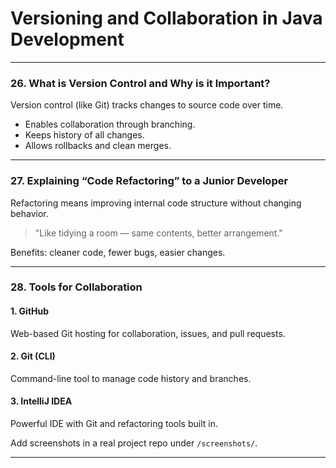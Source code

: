 # Versioning and Collaboration in Java Development

---

### 26. What is Version Control and Why is it Important?

Version control (like Git) tracks changes to source code over time.

- Enables collaboration through branching.
- Keeps history of all changes.
- Allows rollbacks and clean merges.

---

### 27. Explaining “Code Refactoring” to a Junior Developer

Refactoring means improving internal code structure without changing behavior.

> "Like tidying a room — same contents, better arrangement."

Benefits: cleaner code, fewer bugs, easier changes.

---

### 28. Tools for Collaboration

#### 1. GitHub
Web-based Git hosting for collaboration, issues, and pull requests.

#### 2. Git (CLI)
Command-line tool to manage code history and branches.

#### 3. IntelliJ IDEA
Powerful IDE with Git and refactoring tools built in.

Add screenshots in a real project repo under `/screenshots/`.

---
